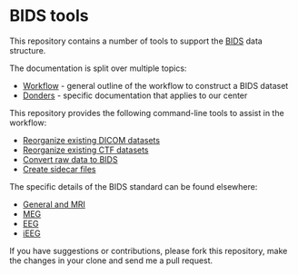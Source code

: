 # BIDS tools

This repository contains a number of tools to support the [BIDS](http://bids.neuroimaging.io/) data structure.

The documentation is split over multiple topics:
  * [Workflow](doc/workflow.md) - general outline of the workflow to construct a BIDS dataset
  * [Donders](doc/donders.md) - specific documentation that applies to our center

This repository provides the following command-line tools to assist in the workflow:
  * [Reorganize existing DICOM datasets](doc/reorganize_dicom_dataset.md)
  * [Reorganize existing CTF datasets](doc/reorganize_ctf_dataset.md)
  * [Convert raw data to BIDS](doc/convert_raw_to_bids.md)
  * [Create sidecar files](doc/create_sidecar_files.md)

The specific details of the BIDS standard can be found elsewhere:
  * [General and MRI](http://bit.ly/bids_mri)
  * [MEG](http://bit.ly/bids_meg)
  * [EEG](http://bit.ly/bids_eeg)
  * [iEEG](http://bit.ly/bids_ieeg)

If you have suggestions or contributions, please fork this repository, make the changes in your clone and send me a pull request.

